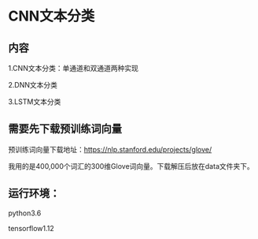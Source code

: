 # CNN文本分类

## 内容

1.CNN文本分类：单通道和双通道两种实现

2.DNN文本分类

3.LSTM文本分类



## 需要先下载预训练词向量

预训练词向量下载地址：https://nlp.stanford.edu/projects/glove/

我用的是400,000个词汇的300维Glove词向量。下载解压后放在data文件夹下。

## 运行环境：

python3.6

tensorflow1.12
